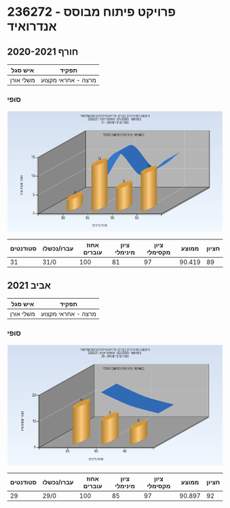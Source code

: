 # 236272 - פרויקט פיתוח מבוסס אנדרואיד

## חורף 2020-2021

| איש סגל | תפקיד |
| ---- | ---- |
| משלי אורן | מרצה - אחראי מקצוע |

### סופי

![202001 Finals](202001/Finals.png)

| סטודנטים | עברו/נכשלו | אחוז עוברים | ציון מינימלי | ציון מקסימלי | ממוצע | חציון |
| ---- | ---- | ---- | ---- | ---- | ---- | ---- |
| 31 | 31/0 | 100 | 81 | 97 | 90.419 | 89 |

## אביב 2021

| איש סגל | תפקיד |
| ---- | ---- |
| משלי אורן | מרצה - אחראי מקצוע |

### סופי

![202002 Finals](202002/Finals.png)

| סטודנטים | עברו/נכשלו | אחוז עוברים | ציון מינימלי | ציון מקסימלי | ממוצע | חציון |
| ---- | ---- | ---- | ---- | ---- | ---- | ---- |
| 29 | 29/0 | 100 | 85 | 97 | 90.897 | 92 |

